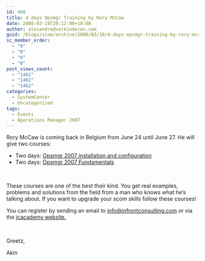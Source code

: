 ```yaml
---
id: 498
title: 4 days Opsmgr Training by Rory McCaw
date: 2008-03-18T20:12:00+10:00
author: alexandre@verkinderen.com
guid: /blogs/scom/archive/2008/03/18/4-days-opsmgr-training-by-rory-mccaw.aspx
sc_member_order:
  - "0"
  - "0"
  - "0"
  - "0"
post_views_count:
  - "1462"
  - "1462"
  - "1462"
categories:
  - SystemCenter
  - Uncategorized
tags:
  - Events
  - Operations Manager 2007
---
```

Rory McCaw is coming back in Belgium from June 24 until June 27. He will give two courses:

  * Two days: [Opsmgr 2007 installation and configuration](http://www.infrontconsulting.com/syllabi/I_and_C.pdf)
  * Two days: [Opsmgr 2007 Fundamentals](http://www.infrontconsulting.com/syllabi/Fun.pdf)

&nbsp;

These courses are one of the best their kind. You get real examples, problems and solutions from the field from a man who knows what he&#8217;s talking about. If you want to upgrade your scom skills follow these courses!

You can register by sending an email to <info@infrontconsulting.com> or via the [jcacademy website.](http://www.jcacademy.be/courses/_nl/coursesheet.asp?language=NL&country=&course_id=697)

&nbsp;

Greetz,

Akin&nbsp;

&nbsp;
